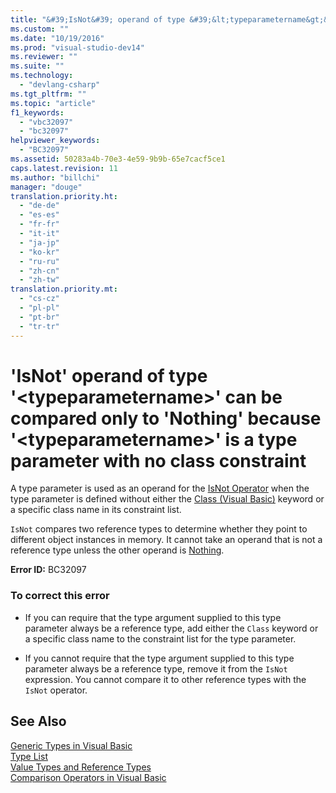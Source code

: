 ```yaml
---
title: "&#39;IsNot&#39; operand of type &#39;&lt;typeparametername&gt;&#39; can be compared only to &#39;Nothing&#39; because &#39;&lt;typeparametername&gt;&#39; is a type parameter with no class constraint | Microsoft Docs"
ms.custom: ""
ms.date: "10/19/2016"
ms.prod: "visual-studio-dev14"
ms.reviewer: ""
ms.suite: ""
ms.technology: 
  - "devlang-csharp"
ms.tgt_pltfrm: ""
ms.topic: "article"
f1_keywords: 
  - "vbc32097"
  - "bc32097"
helpviewer_keywords: 
  - "BC32097"
ms.assetid: 50283a4b-70e3-4e59-9b9b-65e7cacf5ce1
caps.latest.revision: 11
ms.author: "billchi"
manager: "douge"
translation.priority.ht: 
  - "de-de"
  - "es-es"
  - "fr-fr"
  - "it-it"
  - "ja-jp"
  - "ko-kr"
  - "ru-ru"
  - "zh-cn"
  - "zh-tw"
translation.priority.mt: 
  - "cs-cz"
  - "pl-pl"
  - "pt-br"
  - "tr-tr"
---
```

# &#39;IsNot&#39; operand of type &#39;&lt;typeparametername&gt;&#39; can be compared only to &#39;Nothing&#39; because &#39;&lt;typeparametername&gt;&#39; is a type parameter with no class constraint
A type parameter is used as an operand for the [IsNot Operator](../Topic/IsNot%20Operator%20\(Visual%20Basic\).md) when the type parameter is defined without either the [Class (Visual Basic)](http://msdn.microsoft.com/en-us/0777c6e6-46bc-451b-ad70-57b49d4ef4f7) keyword or a specific class name in its constraint list.  
  
 `IsNot` compares two reference types to determine whether they point to different object instances in memory. It cannot take an operand that is not a reference type unless the other operand is [Nothing](../Topic/Nothing%20\(Visual%20Basic\).md).  
  
 **Error ID:** BC32097  
  
### To correct this error  
  
-   If you can require that the type argument supplied to this type parameter always be a reference type, add either the `Class` keyword or a specific class name to the constraint list for the type parameter.  
  
-   If you cannot require that the type argument supplied to this type parameter always be a reference type, remove it from the `IsNot` expression. You cannot compare it to other reference types with the `IsNot` operator.  
  
## See Also  
 [Generic Types in Visual Basic](../Topic/Generic%20Types%20in%20Visual%20Basic%20\(Visual%20Basic\).md)   
 [Type List](../Topic/Type%20List%20\(Visual%20Basic\).md)   
 [Value Types and Reference Types](../Topic/Value%20Types%20and%20Reference%20Types.md)   
 [Comparison Operators in Visual Basic](../Topic/Comparison%20Operators%20in%20Visual%20Basic.md)